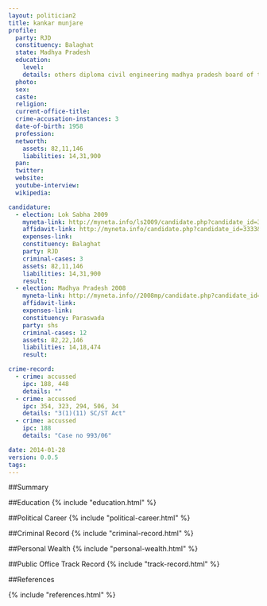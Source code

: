 ```yaml
---
layout: politician2
title: kankar munjare
profile: 
  party: RJD
  constituency: Balaghat
  state: Madhya Pradesh
  education: 
    level: 
    details: others diploma civil engineering madhya pradesh board of technical education bhopal (m.p) year 1977-78
  photo: 
  sex: 
  caste: 
  religion: 
  current-office-title: 
  crime-accusation-instances: 3
  date-of-birth: 1958
  profession: 
  networth: 
    assets: 82,11,146
    liabilities: 14,31,900
  pan: 
  twitter: 
  website: 
  youtube-interview: 
  wikipedia: 

candidature: 
  - election: Lok Sabha 2009
    myneta-link: http://myneta.info/ls2009/candidate.php?candidate_id=3333
    affidavit-link: http://myneta.info/candidate.php?candidate_id=3333&scan=original
    expenses-link: 
    constituency: Balaghat 
    party: RJD
    criminal-cases: 3
    assets: 82,11,146
    liabilities: 14,31,900
    result:  
  - election: Madhya Pradesh 2008
    myneta-link: http://myneta.info//2008mp/candidate.php?candidate_id=30
    affidavit-link: 
    expenses-link: 
    constituency: Paraswada 
    party: shs
    criminal-cases: 12
    assets: 82,22,146
    liabilities: 14,18,474
    result:  

crime-record: 
  - crime: accussed
    ipc: 188, 448
    details: "" 
  - crime: accussed
    ipc: 354, 323, 294, 506, 34
    details: "3(1)(11) SC/ST Act" 
  - crime: accussed
    ipc: 188
    details: "Case no 993/06" 

date: 2014-01-28
version: 0.0.5
tags: 
---
```

##Summary


##Education
{% include "education.html" %}


##Political Career
{% include "political-career.html" %}


##Criminal Record
{% include "criminal-record.html" %}


##Personal Wealth
{% include "personal-wealth.html" %}


##Public Office Track Record
{% include "track-record.html" %}


##References


{% include "references.html" %}